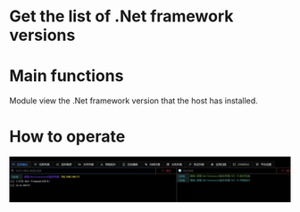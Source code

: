 # Get the list of .Net framework versions

# Main functions

Module view the .Net framework version that the host has installed.

# How to operate

![1625194309484-c1f74517-a5e6-42ea-ac5e-1458d7cab384.webp](./img/hlJwrgtopGQ1lNPS/1625194309484-c1f74517-a5e6-42ea-ac5e-1458d7cab384-120499.webp)



